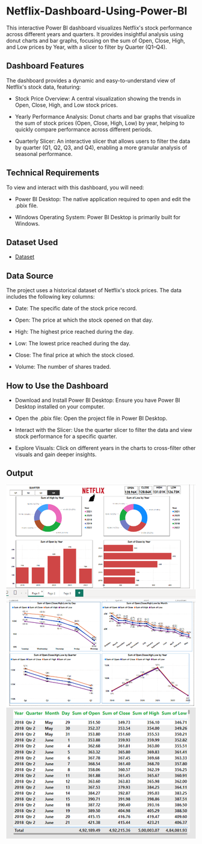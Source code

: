 # Netflix-Dashboard-Using-Power-BI
This interactive Power BI dashboard visualizes Netflix's stock performance across different years and quarters. It provides insightful analysis using donut charts and bar graphs, focusing on the sum of Open, Close, High, and Low prices by Year, with a slicer to filter by Quarter (Q1–Q4).


## Dashboard Features
The dashboard provides a dynamic and easy-to-understand view of Netflix's stock data, featuring:

- Stock Price Overview: A central visualization showing the trends in Open, Close, High, and Low stock prices.

- Yearly Performance Analysis: Donut charts and bar graphs that visualize the sum of stock prices (Open, Close, High, Low) by year, helping to quickly compare performance across different periods.

- Quarterly Slicer: An interactive slicer that allows users to filter the data by quarter (Q1, Q2, Q3, and Q4), enabling a more granular analysis of seasonal performance.

## Technical Requirements
To view and interact with this dashboard, you will need:

- Power BI Desktop: The native application required to open and edit the .pbix file.

- Windows Operating System: Power BI Desktop is primarily built for Windows.
## Dataset Used 
- <a href = "https://github.com/alisha2926/Netflix-Dashboard-Using-Power-BI/blob/main/Netflix%20Stock%20Market.xlsx"> Dataset </a>
## Data Source
The project uses a historical dataset of Netflix's stock prices. The data includes the following key columns:

- Date: The specific date of the stock price record.

- Open: The price at which the stock opened on that day.

- High: The highest price reached during the day.

- Low: The lowest price reached during the day.

- Close: The final price at which the stock closed.

- Volume: The number of shares traded.

## How to Use the Dashboard
- Download and Install Power BI Desktop: Ensure you have Power BI Desktop installed on your computer.

- Open the .pbix file: Open the project file in Power BI Desktop.

- Interact with the Slicer: Use the quarter slicer to filter the data and view stock performance for a specific quarter.

- Explore Visuals: Click on different years in the charts to cross-filter other visuals and gain deeper insights.


## Output
<img src = "https://github.com/alisha2926/Netflix-Dashboard-Using-Power-BI/blob/main/Dashboard%20Image/Capture1.PNG">
<img src = "https://github.com/alisha2926/Netflix-Dashboard-Using-Power-BI/blob/main/Dashboard%20Image/Capture2.PNG">
<img src = "https://github.com/alisha2926/Netflix-Dashboard-Using-Power-BI/blob/main/Dashboard%20Image/Capture3.PNG">
